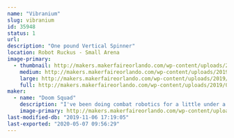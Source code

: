 ```yaml
---
name: "Vibranium"
slug: vibranium
id: 35948
status: 1
url: 
description: "One pound Vertical Spinner"
location: Robot Ruckus - Small Arena
image-primary:
  - thumbnail: http://makers.makerfaireorlando.com/wp-content/uploads/2019/08/vibranium-purple-square-1-150x150.jpg
    medium: http://makers.makerfaireorlando.com/wp-content/uploads/2019/08/vibranium-purple-square-1-300x225.jpg
    large: http://makers.makerfaireorlando.com/wp-content/uploads/2019/08/vibranium-purple-square-1-1024x768.jpg
    full: http://makers.makerfaireorlando.com/wp-content/uploads/2019/08/vibranium-purple-square-1.jpg
maker:
  - name: "Doom Squad"
    description: "I've been doing combat robotics for a little under a year. I was lucky enough to build my Fingertech Viper kit at Maker MIA (https://www.facebook.com/makemiamakerspace/) with Team Witch doctor. As of writing this I have taken part in 3 different competitions and took second twice and third once. I enjoy watching combat robotics on TV and enjoy it."
    image-primary: http://makers.makerfaireorlando.com/wp-content/uploads/2019/08/vibranium-purple-square-1024x768.jpg
last-modified-db: "2019-11-06 17:19:05"
last-exported: "2020-05-07 09:56:29"
---
```

